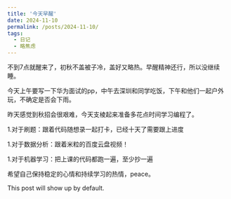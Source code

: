 ```yaml
---
title: '今天早醒'
date: 2024-11-10
permalink: /posts/2024-11-10/
tags:
  - 日记
  - 略焦虑
---
```


不到7点就醒来了，初秋不盖被子冷，盖好又略热。早醒精神还行，所以没继续睡。

今天上午要写一下华为面试的pp，中午去深圳和同学吃饭，下午和他们一起户外玩，不确定是否会下雨。

昨天感觉到秋招会很艰难，今天支棱起来准备多花点时间学习编程了。

1.对于刷题：跟着代码随想录一起打卡，已经十天了需要跟上进度

1.对于数据分析：跟着米粒的百度云盘视频！

1.对于机器学习：把上课的代码都跑一遍，至少抄一遍

希望自己保持稳定的心情和持续学习的热情，peace。

This post will show up by default.
